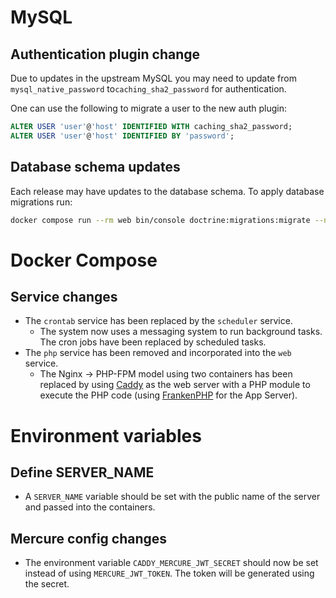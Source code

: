 # MySQL

## Authentication plugin change

Due to updates in the upstream MySQL you may need to update from
`mysql_native_password` to`caching_sha2_password` for authentication.

One can use the following to migrate a user to the new auth plugin:

```sql
ALTER USER 'user'@'host' IDENTIFIED WITH caching_sha2_password;
ALTER USER 'user'@'host' IDENTIFIED BY 'password';
```

## Database schema updates

Each release may have updates to the database schema.  To apply database migrations run:

```bash
docker compose run --rm web bin/console doctrine:migrations:migrate --no-interaction
```


# Docker Compose

## Service changes

- The `crontab` service has been replaced by the `scheduler` service.
  - The system now uses a messaging system to run background tasks.
    The cron jobs have been replaced by scheduled tasks.
- The `php` service has been removed and incorporated into the `web` service.
  - The Nginx -> PHP-FPM model using two containers has been replaced by using
    [Caddy](https://caddyserver.com) as the web server with a PHP module to
    execute the PHP code (using [FrankenPHP](https://frankenphp.dev) for the
    App Server).


# Environment variables

## Define SERVER_NAME

- A `SERVER_NAME` variable should be set with the public name of the server and
  passed into the containers.

## Mercure config changes

- The environment variable `CADDY_MERCURE_JWT_SECRET` should now be set
  instead of using `MERCURE_JWT_TOKEN`.
  The token will be generated using the secret.
